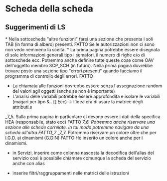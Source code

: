 # Scheda della scheda
## Suggerimenti di LS
 \* Nella sottoscheda "altre funzioni" farei una sezione che presenta i soli TAB (in forma di albero) presenti. FATTO
Se le autorizzazioni non ci sono non vedo nemmeno la scelta.
 \* La prima pagina potrebbe essere disegnata di sole informazioni generali tipo i semafori, il numero di righe e/o di sottoschede ecc. Potremmo anche definire tutte queste cose come OAV dell'oggetto membro SCP_SCH (in futuro). Nella prima pagina dovrebbe trovare posto una sezione tipo "errori presenti" quando facciamo il programma di controllo degli errori. FATTO


- La chiamata alle funzioni dovrebbe essere senza l'assegnazione random dei valori agli oggetti (anche se non è importante)
- L'analisi delle variabili potrebbe essere approfondita e isolare le variabili (magari per tipo &.. [] Ecc) -> l'idea era di usare la matrice degli attributi.s


_7_5. Sulla prima pagina in particolare ci devono essere i dati della specifica HEA (responsabile, stato ecc) FATTO
_7_6. Potremmo anche riservare una sezione alle schede correlate. In tal modo potremmo navigare da una scheda all'altra FATTO_7_
_7_7. Potremmo riservare un colore oltre che per I.G.D. ai dinamismi (G.DIN) FATTO Ho inserito un colore anche per i dinamismi.


- in Servizi, inserire come colonna nascosta la decodifica dell'alias del servizio così è possibile chiamare comunque la scheda del servizio anche con alias

- inserire filtri/raggruppamenti nelle matrici delle istruzioni




